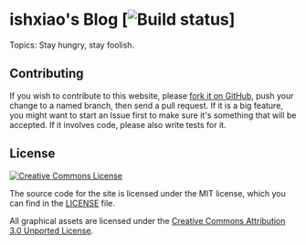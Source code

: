 # ishxiao's Blog [![Build status](http://ishxiao.com/blog)]

Topics: Stay hungry, stay foolish.

## Contributing

If you wish to contribute to this website, please [fork it on GitHub](https://github.com/ishxiao/blog), push your
change to a named branch, then send a pull request. If it is a big feature,
you might want to start an Issue first to make sure it's something that will
be accepted.  If it involves code, please also write tests for it.

## License

<a rel="license" href="http://creativecommons.org/licenses/by-nc/3.0/">
    <img alt="Creative Commons License" style="border-width:0" src="http://i.creativecommons.org/l/by-nc/3.0/88x31.png" />
</a>

The source code for the site is licensed under the MIT license, which you can find in
the [LICENSE](https://github.com/ishxiao/blog/blob/gh-pages/LICENSE) file.

All graphical assets are licensed under the
[Creative Commons Attribution 3.0 Unported License](https://creativecommons.org/licenses/by/3.0/).